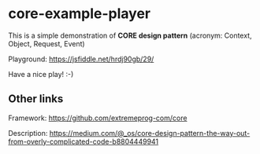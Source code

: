 # core-example-player

This is a simple demonstration of **CORE design pattern** (acronym: Context, Object, Request, Event)

Playground: https://jsfiddle.net/hrdj90gb/29/

Have a nice play! :-)

## Other links

Framework: https://github.com/extremeprog-com/core

Description: https://medium.com/@_os/core-design-pattern-the-way-out-from-overly-complicated-code-b8804449941
